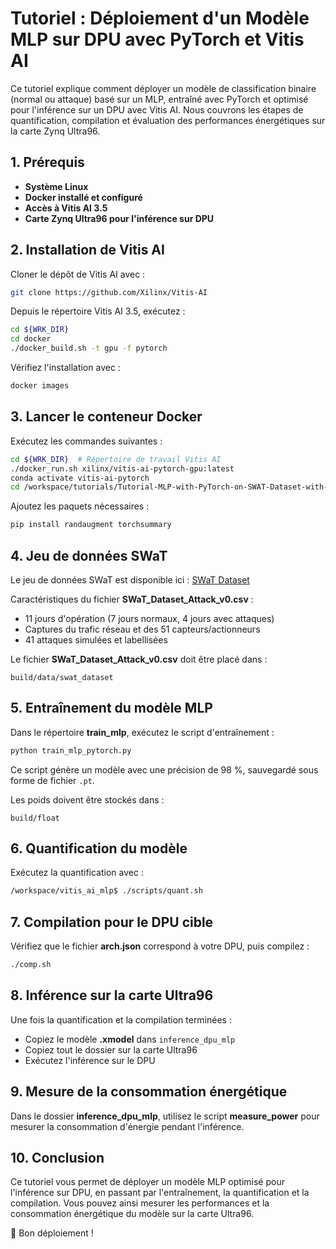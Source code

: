 # Tutoriel : Déploiement d'un Modèle MLP sur DPU avec PyTorch et Vitis AI

Ce tutoriel explique comment déployer un modèle de classification binaire (normal ou attaque) basé sur un MLP, entraîné avec PyTorch et optimisé pour l'inférence sur un DPU avec Vitis AI. Nous couvrons les étapes de quantification, compilation et évaluation des performances énergétiques sur la carte Zynq Ultra96.

## 1. Prérequis

- **Système Linux**
- **Docker installé et configuré**
- **Accès à Vitis AI 3.5**
- **Carte Zynq Ultra96 pour l'inférence sur DPU**

## 2. Installation de Vitis AI

Cloner le dépôt de Vitis AI avec :
```sh
git clone https://github.com/Xilinx/Vitis-AI
```

Depuis le répertoire Vitis AI 3.5, exécutez :
```sh
cd ${WRK_DIR}
cd docker
./docker_build.sh -t gpu -f pytorch
```
Vérifiez l'installation avec :
```sh
docker images
```

## 3. Lancer le conteneur Docker

Exécutez les commandes suivantes :
```sh
cd ${WRK_DIR}  # Répertoire de travail Vitis AI
./docker_run.sh xilinx/vitis-ai-pytorch-gpu:latest
conda activate vitis-ai-pytorch
cd /workspace/tutorials/Tutorial-MLP-with-PyTorch-on-SWAT-Dataset-with-Vitis-AI
```
Ajoutez les paquets nécessaires :
```sh
pip install randaugment torchsummary
```

## 4. Jeu de données SWaT

Le jeu de données SWaT est disponible ici :
[SWaT Dataset](https://itrust.sutd.edu.sg/itrust-labs_datasets/dataset_info/)

Caractéristiques du fichier **SWaT_Dataset_Attack_v0.csv** :
- 11 jours d'opération (7 jours normaux, 4 jours avec attaques)
- Captures du trafic réseau et des 51 capteurs/actionneurs
- 41 attaques simulées et labellisées

Le fichier **SWaT_Dataset_Attack_v0.csv** doit être placé dans :
```
build/data/swat_dataset
```

## 5. Entraînement du modèle MLP

Dans le répertoire **train_mlp**, exécutez le script d'entraînement :
```sh
python train_mlp_pytorch.py
```
Ce script génère un modèle avec une précision de 98 %, sauvegardé sous forme de fichier `.pt`.

Les poids doivent être stockés dans :
```
build/float
```

## 6. Quantification du modèle

Exécutez la quantification avec :
```sh
/workspace/vitis_ai_mlp$ ./scripts/quant.sh
```

## 7. Compilation pour le DPU cible

Vérifiez que le fichier **arch.json** correspond à votre DPU, puis compilez :
```sh
./comp.sh
```

## 8. Inférence sur la carte Ultra96

Une fois la quantification et la compilation terminées :
- Copiez le modèle **.xmodel** dans `inference_dpu_mlp`
- Copiez tout le dossier sur la carte Ultra96
- Exécutez l'inférence sur le DPU

## 9. Mesure de la consommation énergétique

Dans le dossier **inference_dpu_mlp**, utilisez le script **measure_power** pour mesurer la consommation d'énergie pendant l'inférence.

## 10. Conclusion

Ce tutoriel vous permet de déployer un modèle MLP optimisé pour l'inférence sur DPU, en passant par l'entraînement, la quantification et la compilation. Vous pouvez ainsi mesurer les performances et la consommation énergétique du modèle sur la carte Ultra96.

🚀 Bon déploiement !

